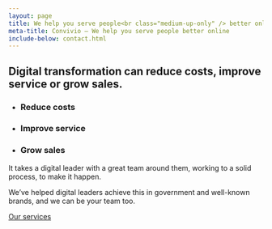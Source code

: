```yaml
---
layout: page
title: We help you serve people<br class="medium-up-only" /> better online
meta-title: Convivio — We help you serve people better online
include-below: contact.html
---
```



<h2 class="sub-heading sub-heading--centered">Digital transformation can reduce costs, improve service or grow sales.</h2>

<ul class="icon-list">
  <li class="icon-list__icon icon-list__icon--calculate">
    <h3 class="icon-list__title">Reduce costs</h3>
  </li>
  <li class="icon-list__icon icon-list__icon--rosette">
    <h3 class="icon-list__title">Improve service</h3>
  </li>
  <li class="icon-list__icon icon-list__icon--chart">
    <h3 class="icon-list__title">Grow sales</h3>
  </li>
</ul>

<p class="intro-copy">It takes a digital leader with a great team around them, working to a solid process, to make it happen.</p>

<div class="cta-combo">
  <p class="cta-combo__copy">We’ve helped digital leaders achieve this in government and well-known brands, and we can be your team too.</p>

  <div class="cta-combo__button">
    <a class="button button--primary button--cta" href="/services">Our services</a>
  </div>
</div>
